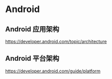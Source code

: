 # Android

## Android 应用架构

https://developer.android.com/topic/architecture

## Android 平台架构

https://developer.android.com/guide/platform
